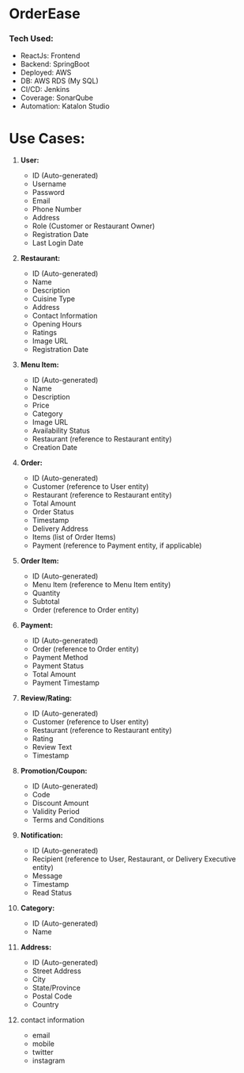 # OrderEase
### Tech Used: 
- ReactJs: Frontend
- Backend: SpringBoot
- Deployed: AWS
- DB: AWS RDS (My SQL)
- CI/CD: Jenkins
- Coverage: SonarQube
- Automation: Katalon Studio

# Use Cases:
1. **User:**
    - ID (Auto-generated)
    - Username
    - Password
    - Email
    - Phone Number
    - Address
    - Role (Customer or Restaurant Owner)
    - Registration Date
    - Last Login Date
2. **Restaurant:**
    - ID (Auto-generated)
    - Name
    - Description
    - Cuisine Type
    - Address
    - Contact Information
    - Opening Hours
    - Ratings
    - Image URL
    - Registration Date
3. **Menu Item:**
    - ID (Auto-generated)
    - Name
    - Description
    - Price
    - Category
    - Image URL
    - Availability Status
    - Restaurant (reference to Restaurant entity)
    - Creation Date
4. **Order:**
    - ID (Auto-generated)
    - Customer (reference to User entity)
    - Restaurant (reference to Restaurant entity)
    - Total Amount
    - Order Status
    - Timestamp
    - Delivery Address
    - Items (list of Order Items)
    - Payment (reference to Payment entity, if applicable)
5. **Order Item:**
    - ID (Auto-generated)
    - Menu Item (reference to Menu Item entity)
    - Quantity
    - Subtotal
    - Order (reference to Order entity)
6. **Payment:**
    - ID (Auto-generated)
    - Order (reference to Order entity)
    - Payment Method
    - Payment Status
    - Total Amount
    - Payment Timestamp
7. **Review/Rating:**
    - ID (Auto-generated)
    - Customer (reference to User entity)
    - Restaurant (reference to Restaurant entity)
    - Rating
    - Review Text
    - Timestamp
8. **Promotion/Coupon:**
    - ID (Auto-generated)
    - Code
    - Discount Amount
    - Validity Period
    - Terms and Conditions
9. **Notification:**
    - ID (Auto-generated)
    - Recipient (reference to User, Restaurant, or Delivery Executive entity)
    - Message
    - Timestamp
    - Read Status
10. **Category:**
    - ID (Auto-generated)
    - Name
11. **Address:**
    - ID (Auto-generated)
    - Street Address
    - City
    - State/Province
    - Postal Code
    - Country
    
12. contact information
    - email
    - mobile
    - twitter
    - instagram
